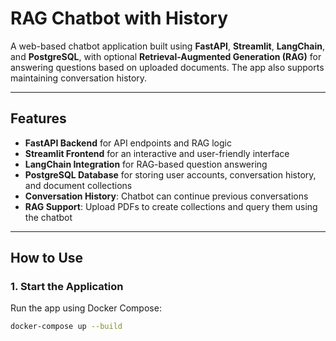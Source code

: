 # RAG Chatbot with History

A web-based chatbot application built using **FastAPI**, **Streamlit**, **LangChain**, and **PostgreSQL**, with optional **Retrieval-Augmented Generation (RAG)** for answering questions based on uploaded documents. The app also supports maintaining conversation history.

---

## Features

- **FastAPI Backend** for API endpoints and RAG logic  
- **Streamlit Frontend** for an interactive and user-friendly interface  
- **LangChain Integration** for RAG-based question answering  
- **PostgreSQL Database** for storing user accounts, conversation history, and document collections  
- **Conversation History**: Chatbot can continue previous conversations  
- **RAG Support**: Upload PDFs to create collections and query them using the chatbot  

---

## How to Use

### 1. Start the Application

Run the app using Docker Compose:

```bash
docker-compose up --build

